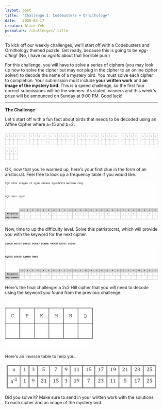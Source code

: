 ```yaml
---
layout: post
title:  "Challenge 1: Codebusters + Ornithology"
date:   2020-03-17
creator: Alice Yeh
permalink: /challenges/:title
---
```


To kick off our weekly challenges, we'll start off with a Codebusters and Ornithology themed puzzle. Get ready, because this is going to be _egg-citing_! (No, I have no _egrets_ about that horrible pun.)

For this challenge, you will have to solve a series of ciphers (you may look up how to solve the cipher but may not plug in the cipher to an online cipher solver) to decode the name of a mystery bird. You must solve each cipher to completion. Your submission must include **your written work** and **an image of the mystery bird**. This is a speed challenge, so the first four correct submissions will be the winners. As stated, winners and this week's prize will be announced on Sunday at 9:00 PM. Good luck!

-----------

**The Challenge**

Let's start off with a fun fact about birds that needs to be decoded using an Affine Cipher where a=15 and b=2.  

![Affine Cipher](/assets/challenge1/affine.png)  

OK, now that you're warmed up, here's your first clue in the form of an aristocrat. Feel free to look up a frequency table if you would like.  

![Aristocrat](/assets/challenge1/aristocrat.png)  

Now, time to up the difficulty level. Solve this patristocrat, which will provide you with the keyword for the next cipher.

![Patristocrat](/assets/challenge1/patristocrat.png)

Here's the final challenge: a 2x2 Hill cipher that you will need to decode using the keyword you found from the previous challenge. 

![Hill](/assets/challenge1/hill.png)

Here's an inverse table to help you.

![Hill Inverse Table](/assets/challenge1/hill_inverse_table.png)

Did you solve it? Make sure to send in your written work with the solutions to each cipher and an image of the mystery bird.

